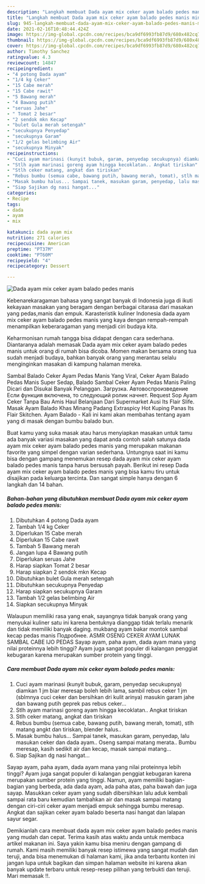 ```yaml
---
description: "Langkah membuat Dada ayam mix ceker ayam balado pedes manis minggu ini"
title: "Langkah membuat Dada ayam mix ceker ayam balado pedes manis minggu ini"
slug: 945-langkah-membuat-dada-ayam-mix-ceker-ayam-balado-pedes-manis-minggu-ini
date: 2021-02-16T10:48:44.424Z
image: https://img-global.cpcdn.com/recipes/bca9df6993fb87d9/680x482cq70/dada-ayam-mix-ceker-ayam-balado-pedes-manis-foto-resep-utama.jpg
thumbnail: https://img-global.cpcdn.com/recipes/bca9df6993fb87d9/680x482cq70/dada-ayam-mix-ceker-ayam-balado-pedes-manis-foto-resep-utama.jpg
cover: https://img-global.cpcdn.com/recipes/bca9df6993fb87d9/680x482cq70/dada-ayam-mix-ceker-ayam-balado-pedes-manis-foto-resep-utama.jpg
author: Timothy Sanchez
ratingvalue: 4.3
reviewcount: 14847
recipeingredient:
- "4 potong Dada ayam"
- "1/4 kg Ceker"
- "15 Cabe merah"
- "15 Cabe rawit"
- "5 Bawang merah"
- "4 Bawang putih"
- "seruas Jahe"
- " Tomat 2 besar"
- "2 sendok mkn Kecap"
- "bulet Gula merah setengah"
- "secukupnya Penyedap"
- "secukupnya Garam"
- "1/2 gelas belimbing Air"
- "secukupnya Minyak"
recipeinstructions:
- "Cuci ayam marinasi (kunyit bubuk, garam, penyedap secukupnya) diamkan 1 jm biar meresap boleh lebih lama, sambil rebus ceker 1 jm (sblmnya cuci ceker dan bersihkan dri kulit arinya) masukin garam jahe dan bawang putih geprek pas rebus ceker..."
- "Stlh ayam marinasi goreng ayam hingga kecoklatan.. Angkat tiriskan"
- "Stlh ceker matang, angkat dan tiriskan"
- "Rebus bumbu (semua cabe, bawang putih, bawang merah, tomat), stlh matang angkt dan tiriskan, blender halus.."
- "Masak bumbu halus... Sampai tanek, masukan garam, penyedap, lalu masukan ceker dan dada ayam.. Oseng sampai matang merata.. Bumbu meresap, kasih sedikit air dan kecap, masak sampai matang..."
- "Siap Sajikan dg nasi hangat..."
categories:
- Recipe
tags:
- dada
- ayam
- mix

katakunci: dada ayam mix 
nutrition: 271 calories
recipecuisine: American
preptime: "PT37M"
cooktime: "PT60M"
recipeyield: "4"
recipecategory: Dessert

---
```



![Dada ayam mix ceker ayam balado pedes manis](https://img-global.cpcdn.com/recipes/bca9df6993fb87d9/680x482cq70/dada-ayam-mix-ceker-ayam-balado-pedes-manis-foto-resep-utama.jpg)

Kebenarekaragaman bahasa yang sangat banyak di Indonesia juga di ikuti kekayaan masakan yang beragam dengan berbagai citarasa dari masakan yang pedas,manis dan empuk. Karasteristik kuliner Indonesia dada ayam mix ceker ayam balado pedes manis yang kaya dengan rempah-rempah menampilkan keberaragaman yang menjadi ciri budaya kita.


Keharmonisan rumah tangga bisa didapat dengan cara sederhana. Diantaranya adalah memasak Dada ayam mix ceker ayam balado pedes manis untuk orang di rumah bisa dicoba. Momen makan bersama orang tua sudah menjadi budaya, bahkan banyak orang yang merantau selalu menginginkan masakan di kampung halaman mereka.

Sambal Balado Ceker Ayam Pedas Manis Yang Viral, Ceker Ayam Balado Pedas Manis Super Sedap, Balado Sambal Ceker Ayam Pedas Manis Paling Dicari dan Disukai Banyak Pelanggan. Загрузка. Автовоспроизведение Если функция включена, то следующий ролик начнет. Request Sop Ayam Ceker Tanpa Bau Amis Haul Belanjaan Dari Supermarket Ausi Its Flair Slife. Masak Ayam Balado Khas Minang Padang Extraspicy Hot Kuping Panas Its Flair Skitchen. Ayam Balado - Kali ini kami akan membahas tentang ayam yang di masak dengan bumbu balado bun.

Buat kamu yang suka masak atau harus menyiapkan masakan untuk tamu ada banyak variasi masakan yang dapat anda contoh salah satunya dada ayam mix ceker ayam balado pedes manis yang merupakan makanan favorite yang simpel dengan varian sederhana. Untungnya saat ini kamu bisa dengan gampang menemukan resep dada ayam mix ceker ayam balado pedes manis tanpa harus bersusah payah.
Berikut ini resep Dada ayam mix ceker ayam balado pedes manis yang bisa kamu tiru untuk disajikan pada keluarga tercinta. Dan sangat simple hanya dengan 6 langkah dan 14 bahan.


<!--inarticleads1-->

##### Bahan-bahan yang dibutuhkan membuat Dada ayam mix ceker ayam balado pedes manis:

1. Dibutuhkan 4 potong Dada ayam
1. Tambah 1/4 kg Ceker
1. Diperlukan 15 Cabe merah
1. Diperlukan 15 Cabe rawit
1. Tambah 5 Bawang merah
1. Jangan lupa 4 Bawang putih
1. Diperlukan seruas Jahe
1. Harap siapkan  Tomat 2 besar
1. Harap siapkan 2 sendok mkn Kecap
1. Dibutuhkan bulet Gula merah setengah
1. Dibutuhkan secukupnya Penyedap
1. Harap siapkan secukupnya Garam
1. Tambah 1/2 gelas belimbing Air
1. Siapkan secukupnya Minyak


Walaupun memiliki rasa yang enak, sayangnya tidak banyak orang yang menyukai kuliner satu ini karena bentuknya dianggap tidak terlalu menarik dan tidak memiliki banyak daging. mukbang ayam bakar montok sambal kecap pedas manis Подробнее. ASMR OSENG CEKER AYAM LUNAK SAMBAL CABE IJO PEDAS Sayap ayam, paha ayam, dada ayam mana yang nilai proteinnya lebih tinggi? Ayam juga sangat populer di kalangan penggiat kebugaran karena merupakan sumber protein yang tinggi. 

<!--inarticleads2-->

##### Cara membuat  Dada ayam mix ceker ayam balado pedes manis:

1. Cuci ayam marinasi (kunyit bubuk, garam, penyedap secukupnya) diamkan 1 jm biar meresap boleh lebih lama, sambil rebus ceker 1 jm (sblmnya cuci ceker dan bersihkan dri kulit arinya) masukin garam jahe dan bawang putih geprek pas rebus ceker...
1. Stlh ayam marinasi goreng ayam hingga kecoklatan.. Angkat tiriskan
1. Stlh ceker matang, angkat dan tiriskan
1. Rebus bumbu (semua cabe, bawang putih, bawang merah, tomat), stlh matang angkt dan tiriskan, blender halus..
1. Masak bumbu halus... Sampai tanek, masukan garam, penyedap, lalu masukan ceker dan dada ayam.. Oseng sampai matang merata.. Bumbu meresap, kasih sedikit air dan kecap, masak sampai matang...
1. Siap Sajikan dg nasi hangat...


Sayap ayam, paha ayam, dada ayam mana yang nilai proteinnya lebih tinggi? Ayam juga sangat populer di kalangan penggiat kebugaran karena merupakan sumber protein yang tinggi. Namun, ayam memiliki bagian-bagian yang berbeda, ada dada ayam, ada paha atas, paha bawah dan juga sayap. Masukkan ceker ayam yang sudah dibersihkan lalu aduk kembali sampai rata baru kemudian tambahkan air dan masak sampai matang dengan ciri-ciri ceker ayam menjadi empuk sehingga bumbu meresap. Angkat dan sajikan ceker ayam balado beserta nasi hangat dan lalapan sayur segar. 

Demikianlah cara membuat dada ayam mix ceker ayam balado pedes manis yang mudah dan cepat. Terima kasih atas waktu anda untuk membaca artikel makanan ini. Saya yakin kamu bisa meniru dengan gampang di rumah. Kami masih memiliki banyak resep istimewa yang sangat mudah dan teruji, anda bisa menemukan di halaman kami, jika anda terbantu konten ini jangan lupa untuk bagikan dan simpan halaman website ini karena akan banyak update terbaru untuk resep-resep pilihan yang terbukti dan teruji. Mari memasak !!. 
